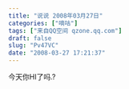 ```yaml
---
title: "说说 2008年03月27日"
categories: ["嘀咕"]
tags: ["来自QQ空间 qzone.qq.com"]
draft: false
slug: "Pv47VC"
date: "2008-03-27 17:21:37"
---
```


今天你HI了吗.?
